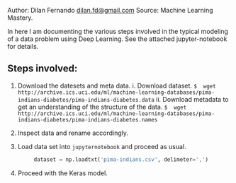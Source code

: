 Author: Dilan Fernando <dilan.fd@gmail.com>
Source: Machine Learning Mastery.

In here I am documenting the various steps involved in the typical modeling
of a data problem using Deep Learning. See the attached jupyter-notebook for
details.


## Steps involved:

1. Download the datesets and meta data.
   i. Download dataset.
	   ```
	 $  wget http://archive.ics.uci.edu/ml/machine-learning-databases/pima-indians-diabetes/pima-indians-diabetes.data
	   ```
   ii. Download metadata to get an understanding of the structure of the data.
	   ```
	 $  wget http://archive.ics.uci.edu/ml/machine-learning-databases/pima-indians-diabetes/pima-indians-diabetes.names
	   ```
2. Inspect data and rename accordingly.

3. Load data set into `jupyternotebook` and proceed as usual.
   ```python
		dataset = np.loadtxt('pima-indians.csv', delimeter=',')
   ```
4. Proceed with the Keras model.
